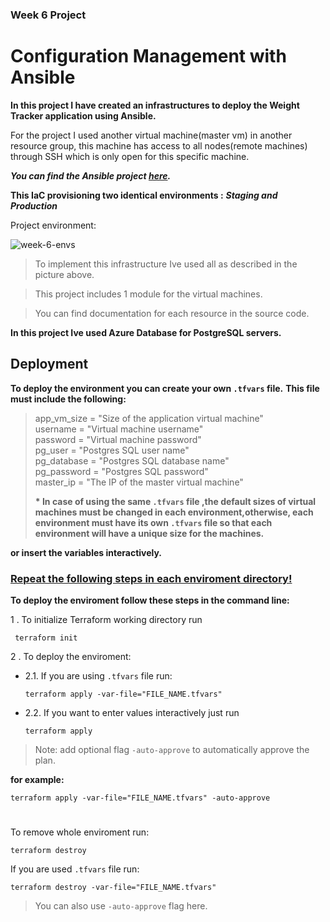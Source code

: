 ### Week 6 Project

# Configuration Management with Ansible

__In this project I have created an infrastructures to deploy the Weight Tracker application using Ansible.__

For the project I used another virtual machine(master vm) in another resource group, this machine has access to all nodes(remote machines) through SSH which is only open for this specific machine.

__*You can find the Ansible project  <a href="https://github.com/Ilankulikov/Week_6_Ansible" target="_blank">here</a>.*__ 


__This IaC provisioning two identical environments :__
__*Staging and Production*__

Project environment:

![week-6-envs](https://user-images.githubusercontent.com/90269123/138599669-1a2ac0cb-9e71-4100-a3a7-eb1d9d0c2afa.jpg)


>To implement this infrastructure Ive used all as described in the picture above.

>This project includes 1 module for the virtual machines.

>You can find documentation for each resource in the source code.


__In this project Ive used Azure Database for PostgreSQL servers.__

## Deployment
__To deploy the environment you can create your own `.tfvars` file.__
__This file must include the following:__

>app_vm_size      = "Size of the application virtual machine"<br/>
username         = "Virtual machine username"<br/>
password         = "Virtual machine password"<br/>
pg_user          = "Postgres SQL user name"<br/>
pg_database      = "Postgres SQL database name"<br/>
pg_password      = "Postgres SQL password"<br/>
master_ip        = "The IP of the master virtual machine"
>
>**__*__ In case of using the same `.tfvars` file ,the default sizes of virtual machines must be changed in each environment,otherwise,
 each environment must have its own `.tfvars` file so that each environment will have a unique size for the machines.**




__or insert the variables interactively.__

<h3><u><b>Repeat the following steps in each enviroment directory!</b></u></h3>


__To deploy the enviroment follow these steps in the command line:__


1 . To initialize Terraform working directory run

     terraform init

2 . To deploy the enviroment:

  - 2.1. If you are using `.tfvars` file run:

        terraform apply -var-file="FILE_NAME.tfvars"

  - 2.2. If you want to enter values interactively just run
  
        terraform apply 

>Note: add optional flag `-auto-approve` to automatically approve the plan.

__for example:__

    terraform apply -var-file="FILE_NAME.tfvars" -auto-approve

#

To remove whole enviroment run:

    terraform destroy

If you are used `.tfvars` file run:

    terraform destroy -var-file="FILE_NAME.tfvars" 

>You can also use `-auto-approve` flag here.